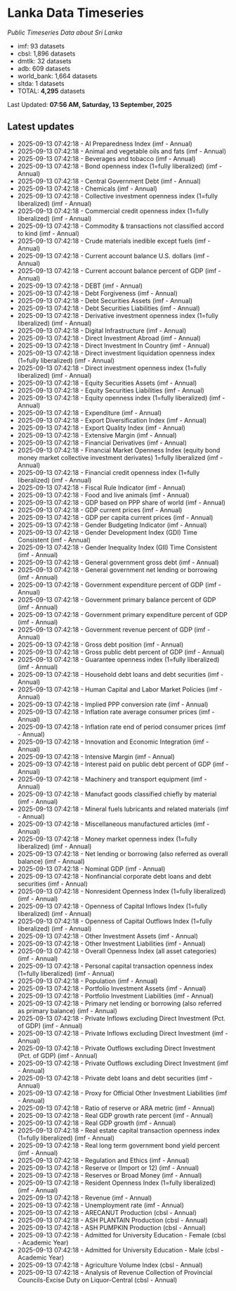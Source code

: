 # Lanka Data Timeseries
*Public Timeseries Data about Sri Lanka*

* imf: 93 datasets
* cbsl: 1,896 datasets
* dmtlk: 32 datasets
* adb: 609 datasets
* world_bank: 1,664 datasets
* sltda: 1 datasets
* TOTAL: **4,295** datasets

Last Updated: **07:56 AM, Saturday, 13 September, 2025**

## Latest updates

* 2025-09-13 07:42:18 - AI Preparedness Index (imf - Annual)
* 2025-09-13 07:42:18 - Animal and vegetable oils and fats (imf - Annual)
* 2025-09-13 07:42:18 - Beverages and tobacco (imf - Annual)
* 2025-09-13 07:42:18 - Bond openness index (1=fully liberalized) (imf - Annual)
* 2025-09-13 07:42:18 - Central Government Debt (imf - Annual)
* 2025-09-13 07:42:18 - Chemicals (imf - Annual)
* 2025-09-13 07:42:18 - Collective investment openness index (1=fully liberalized) (imf - Annual)
* 2025-09-13 07:42:18 - Commercial credit openness index (1=fully liberalized) (imf - Annual)
* 2025-09-13 07:42:18 - Commodity & transactions not classified accord to kind (imf - Annual)
* 2025-09-13 07:42:18 - Crude materials inedible except fuels (imf - Annual)
* 2025-09-13 07:42:18 - Current account balance U.S. dollars (imf - Annual)
* 2025-09-13 07:42:18 - Current account balance percent of GDP (imf - Annual)
* 2025-09-13 07:42:18 - DEBT (imf - Annual)
* 2025-09-13 07:42:18 - Debt Forgiveness (imf - Annual)
* 2025-09-13 07:42:18 - Debt Securities Assets (imf - Annual)
* 2025-09-13 07:42:18 - Debt Securities Liabilities (imf - Annual)
* 2025-09-13 07:42:18 - Derivative investment openness index (1=fully liberalized) (imf - Annual)
* 2025-09-13 07:42:18 - Digital Infrastructure (imf - Annual)
* 2025-09-13 07:42:18 - Direct Investment Abroad (imf - Annual)
* 2025-09-13 07:42:18 - Direct Investment In Country (imf - Annual)
* 2025-09-13 07:42:18 - Direct investment liquidation openness index (1=fully liberalized) (imf - Annual)
* 2025-09-13 07:42:18 - Direct investment openness index (1=fully liberalized) (imf - Annual)
* 2025-09-13 07:42:18 - Equity Securities Assets (imf - Annual)
* 2025-09-13 07:42:18 - Equity Securities Liabilities (imf - Annual)
* 2025-09-13 07:42:18 - Equity openness index (1=fully liberalized) (imf - Annual)
* 2025-09-13 07:42:18 - Expenditure (imf - Annual)
* 2025-09-13 07:42:18 - Export Diversification Index (imf - Annual)
* 2025-09-13 07:42:18 - Export Quality Index (imf - Annual)
* 2025-09-13 07:42:18 - Extensive Margin (imf - Annual)
* 2025-09-13 07:42:18 - Financial Derivatives (imf - Annual)
* 2025-09-13 07:42:18 - Financial Market Openness Index (equity bond money market collective investment derivates) 1=fully liberalized (imf - Annual)
* 2025-09-13 07:42:18 - Financial credit openness index (1=fully liberalized) (imf - Annual)
* 2025-09-13 07:42:18 - Fiscal Rule Indicator (imf - Annual)
* 2025-09-13 07:42:18 - Food and live animals (imf - Annual)
* 2025-09-13 07:42:18 - GDP based on PPP share of world (imf - Annual)
* 2025-09-13 07:42:18 - GDP current prices (imf - Annual)
* 2025-09-13 07:42:18 - GDP per capita current prices (imf - Annual)
* 2025-09-13 07:42:18 - Gender Budgeting Indicator (imf - Annual)
* 2025-09-13 07:42:18 - Gender Development Index (GDI) Time Consistent (imf - Annual)
* 2025-09-13 07:42:18 - Gender Inequality Index (GII) Time Consistent (imf - Annual)
* 2025-09-13 07:42:18 - General government gross debt (imf - Annual)
* 2025-09-13 07:42:18 - General government net lending or borrowing (imf - Annual)
* 2025-09-13 07:42:18 - Government expenditure percent of GDP (imf - Annual)
* 2025-09-13 07:42:18 - Government primary balance percent of GDP (imf - Annual)
* 2025-09-13 07:42:18 - Government primary expenditure percent of GDP (imf - Annual)
* 2025-09-13 07:42:18 - Government revenue percent of GDP (imf - Annual)
* 2025-09-13 07:42:18 - Gross debt position (imf - Annual)
* 2025-09-13 07:42:18 - Gross public debt percent of GDP (imf - Annual)
* 2025-09-13 07:42:18 - Guarantee openness index (1=fully liberalized) (imf - Annual)
* 2025-09-13 07:42:18 - Household debt loans and debt securities (imf - Annual)
* 2025-09-13 07:42:18 - Human Capital and Labor Market Policies (imf - Annual)
* 2025-09-13 07:42:18 - Implied PPP conversion rate (imf - Annual)
* 2025-09-13 07:42:18 - Inflation rate average consumer prices (imf - Annual)
* 2025-09-13 07:42:18 - Inflation rate end of period consumer prices (imf - Annual)
* 2025-09-13 07:42:18 - Innovation and Economic Integration (imf - Annual)
* 2025-09-13 07:42:18 - Intensive Margin (imf - Annual)
* 2025-09-13 07:42:18 - Interest paid on public debt percent of GDP (imf - Annual)
* 2025-09-13 07:42:18 - Machinery and transport equipment (imf - Annual)
* 2025-09-13 07:42:18 - Manufact goods classified chiefly by material (imf - Annual)
* 2025-09-13 07:42:18 - Mineral fuels lubricants and related materials (imf - Annual)
* 2025-09-13 07:42:18 - Miscellaneous manufactured articles (imf - Annual)
* 2025-09-13 07:42:18 - Money market openness index (1=fully liberalized) (imf - Annual)
* 2025-09-13 07:42:18 - Net lending or borrowing (also referred as overall balance) (imf - Annual)
* 2025-09-13 07:42:18 - Nominal GDP (imf - Annual)
* 2025-09-13 07:42:18 - Nonfinancial corporate debt loans and debt securities (imf - Annual)
* 2025-09-13 07:42:18 - Nonresident Openness Index (1=fully liberalized) (imf - Annual)
* 2025-09-13 07:42:18 - Openness of Capital Inflows Index (1=fully liberalized) (imf - Annual)
* 2025-09-13 07:42:18 - Openness of Capital Outflows Index (1=fully liberalized) (imf - Annual)
* 2025-09-13 07:42:18 - Other Investment Assets (imf - Annual)
* 2025-09-13 07:42:18 - Other Investment Liabilities (imf - Annual)
* 2025-09-13 07:42:18 - Overall Openness Index (all asset categories) (imf - Annual)
* 2025-09-13 07:42:18 - Personal capital transaction openness index (1=fully liberalized) (imf - Annual)
* 2025-09-13 07:42:18 - Population (imf - Annual)
* 2025-09-13 07:42:18 - Portfolio Investment Assets (imf - Annual)
* 2025-09-13 07:42:18 - Portfolio Investment Liabilities (imf - Annual)
* 2025-09-13 07:42:18 - Primary net lending or borrowing (also referred as primary balance) (imf - Annual)
* 2025-09-13 07:42:18 - Private Inflows excluding Direct Investment (Pct. of GDP) (imf - Annual)
* 2025-09-13 07:42:18 - Private Inflows excluding Direct Investment (imf - Annual)
* 2025-09-13 07:42:18 - Private Outflows excluding Direct Investment (Pct. of GDP) (imf - Annual)
* 2025-09-13 07:42:18 - Private Outflows excluding Direct Investment (imf - Annual)
* 2025-09-13 07:42:18 - Private debt loans and debt securities (imf - Annual)
* 2025-09-13 07:42:18 - Proxy for Official Other Investment Liabilities (imf - Annual)
* 2025-09-13 07:42:18 - Ratio of reserve or ARA metric (imf - Annual)
* 2025-09-13 07:42:18 - Real GDP growth rate percent (imf - Annual)
* 2025-09-13 07:42:18 - Real GDP growth (imf - Annual)
* 2025-09-13 07:42:18 - Real estate capital transaction openness index (1=fully liberalized) (imf - Annual)
* 2025-09-13 07:42:18 - Real long term government bond yield percent (imf - Annual)
* 2025-09-13 07:42:18 - Regulation and Ethics (imf - Annual)
* 2025-09-13 07:42:18 - Reserve or (Import or 12) (imf - Annual)
* 2025-09-13 07:42:18 - Reserves or Broad Money (imf - Annual)
* 2025-09-13 07:42:18 - Resident Openness Index (1=fully liberalized) (imf - Annual)
* 2025-09-13 07:42:18 - Revenue (imf - Annual)
* 2025-09-13 07:42:18 - Unemployment rate (imf - Annual)
* 2025-09-13 07:42:18 - ARECANUT Production (cbsl - Annual)
* 2025-09-13 07:42:18 - ASH PLANTAIN Production (cbsl - Annual)
* 2025-09-13 07:42:18 - ASH PUMPKIN Production (cbsl - Annual)
* 2025-09-13 07:42:18 - Admitted for University Education - Female (cbsl - Academic Year)
* 2025-09-13 07:42:18 - Admitted for University Education - Male (cbsl - Academic Year)
* 2025-09-13 07:42:18 - Agriculture Volume Index (cbsl - Annual)
* 2025-09-13 07:42:18 - Analysis of Revenue Collection of Provincial Councils-Excise Duty on Liquor-Central (cbsl - Annual)